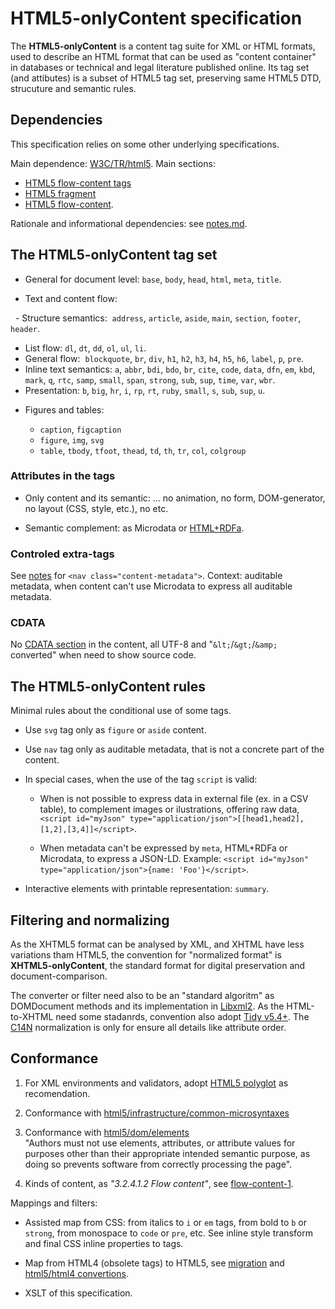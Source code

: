 # HTML5-onlyContent specification

The **HTML5-onlyContent** is a content tag suite for XML or HTML formats, used to describe an HTML format that can be used as "content container" in databases or technical and legal literature published online. Its tag set (and attibutes) is a subset of HTML5 tag set, preserving same HTML5 DTD, strucuture and semantic rules.

## Dependencies

This specification relies on some other underlying specifications.

Main dependence: [W3C/TR/html5](https://www.w3.org/TR/html5). Main sections:

* [HTML5 flow-content tags](https://developer.mozilla.org/en-US/docs/Web/Guide/HTML/Content_categories#Flow_content)
* [HTML5 fragment](https://www.w3.org/TR/html5/infrastructure.html#documentfragment)
* [HTML5 flow-content](https://www.w3.org/TR/html5/dom.html#flow-content-1).

Rationale and informational dependencies: see [notes.md](notes.md).

## The HTML5-onlyContent tag set

* General for document level: `base`, `body`, `head`, `html`, `meta`, `title`.

* Text and content flow:

   - Structure semantics:  `address`, `article`, `aside`, `main`, `section`, `footer`, `header`.
   - List flow: `dl`, `dt`, `dd`, `ol`, `ul`, `li`.
   - General flow:  `blockquote`, `br`, `div`, `h1`, `h2`, `h3`, `h4`, `h5`, `h6`, `label`, `p`, `pre`.
   - Inline text semantics:  `a`, `abbr`, `bdi`, `bdo`, `br`, `cite`, `code`, `data`, `dfn`, `em`,  `kbd`, `mark`, `q`, `rtc`, `samp`, `small`, `span`, `strong`, `sub`, `sup`, `time`,  `var`, `wbr`.
   - Presentation:   `b`, `big`, `hr`, `i`, `rp`, `rt`, `ruby`, `small`, `s`,  `sub`, `sup`, `u`.

* Figures and tables:

    - `caption`, `figcaption`    
    - `figure`, `img`, `svg`
    - `table`, `tbody`, `tfoot`, `thead`, `td`, `th`, `tr`, `col`, `colgroup`

### Attributes in the tags

* Only content and its semantic: ... no animation, no form, DOM-generator, no layout (CSS, style, etc.), no etc.

* Semantic complement: as Microdata or [HTML+RDFa](https://www.w3.org/TR/html-rdfa/).

### Controled extra-tags

See [notes](notes.md) for `<nav class="content-metadata">`. Context: auditable metadata, when content can't use Microdata to express all auditable metadata.

### CDATA

No [CDATA section](https://en.wikipedia.org/wiki/CDATA) in the content, all UTF-8 and "`&lt;`/`&gt;`/`&amp;` converted" when need to show source code.

## The HTML5-onlyContent rules

Minimal rules about the conditional use of some tags.

* Use `svg` tag only as `figure` or `aside` content.

* Use `nav` tag only as auditable metadata, that is not a concrete part of the content.

* In special cases, when the use of the tag `script` is valid:

  - When is not possible to express data in external file (ex. in a CSV table), to complement images or ilustrations, offering raw data, `<script id="myJson" type="application/json">[[head1,head2],[1,2],[3,4]]</script>`.

  - When metadata can't be expressed by `meta`, HTML+RDFa or Microdata, to express a JSON-LD. Example: `<script id="myJson" type="application/json">{name: 'Foo'}</script>`.

* Interactive elements with printable representation: `summary`.

## Filtering and normalizing

As the XHTML5 format can be analysed by XML, and XHTML have less variations tham HTML5, the convention for "normalized format" is **XHTML5-onlyContent**, the standard format for digital preservation and document-comparison.

The converter or filter need also to be an "standard algoritm" as DOMDocument methods and its implementation in [Libxml2](http://xmlsoft.org). As the HTML-to-XHTML need some stadanrds, convention also adopt [Tidy v5.4+](http://api.html-tidy.org). The  [C14N](https://www.w3.org/TR/xml-c14n/) normalization is only for ensure all details like attribute order.


## Conformance

1. For XML environments and validators, adopt [HTML5 polyglot](https://www.w3.org/TR/html-polyglot/) as recomendation.

2. Conformance with [html5/infrastructure/common-microsyntaxes](https://www.w3.org/TR/html5/infrastructure.html#common-microsyntaxes)

3. Conformance with [html5/dom/elements](https://www.w3.org/TR/html5/dom.html#elements) <br/> "Authors must not use elements, attributes, or attribute values for purposes other than their appropriate intended semantic purpose, as doing so prevents software from correctly processing the page".

5. Kinds of content, as *"3.2.4.1.2 Flow content"*, see [flow-content-1](https://www.w3.org/TR/html5/dom.html#flow-content-1).

Mappings and filters:

* Assisted map from CSS:  from italics to `i` or `em` tags, from bold to `b` or `strong`, from monospace to `code` or `pre`, etc. See inline style transform and final CSS inline properties to tags.

* Map from HTML4 (obsolete tags) to HTML5, see [migration](https://www.w3schools.com/html/html5_migration.asp) and [html5/html4 convertions](https://github.com/ppKrauss/html5-to-html4).

* XSLT of this specification.
